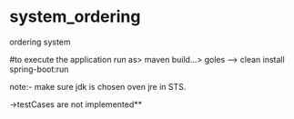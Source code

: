 # system_ordering
ordering system

#to execute the application
 run as> maven build...> goles --> clean install spring-boot:run
 
 note:- make sure jdk is chosen oven jre in STS.
 
 ->testCases are not implemented**
